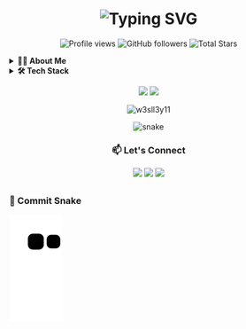 <h1 align="center"> 
  <img src="https://readme-typing-svg.herokuapp.com?font=Fira+Code&pause=1000&color=22D3EE&center=true&width=435&lines=Hi+there!+👋;I'm+Wesley;Software+Engineer;AWS+Certified" alt="Typing SVG" />
</h1>

<p align="center"> 
  <img src="https://komarev.com/ghpvc/?username=w3sll3y11&color=yellow" alt="Profile views" /> 
  <img alt="GitHub followers" src="https://img.shields.io/github/followers/w3sll3y11?label=Followers&style=social"> 
  <img src="https://img.shields.io/github/stars/w3sll3y11?label=Stars" alt="Total Stars">
</p>

<details>
<summary><b>👨‍💻 About Me</b></summary>

- 🔭 I’m currently working with **Cloud & Fullstack Development**
- 🌱 Learning **AWS Advanced Concepts and Go Lang**
- 👯 I’m looking to collaborate on **Open Source Projects**
- 💬 Ask me about **React, Node.js or AWS**
- 📫 How to reach me: **fernandess.weslley@gmail.com**
- ⚡ Fun fact: **I love gaming and music production**

</details>

<details>
<summary><b>🛠 Tech Stack</b></summary>

### Cloud & DevOps
![AWS](https://img.shields.io/badge/AWS-%23FF9900.svg?style=for-the-badge&logo=amazon-aws&logoColor=white)
![Docker](https://img.shields.io/badge/docker-%230db7ed.svg?style=for-the-badge&logo=docker&logoColor=white)
![GitHub Actions](https://img.shields.io/badge/github%20actions-%232671E5.svg?style=for-the-badge&logo=githubactions&logoColor=white)

### Frontend
![React](https://img.shields.io/badge/react-%2320232a.svg?style=for-the-badge&logo=react&logoColor=%2361DAFB)
![TypeScript](https://img.shields.io/badge/typescript-%23007ACC.svg?style=for-the-badge&logo=typescript&logoColor=white)
![Next JS](https://img.shields.io/badge/Next-black?style=for-the-badge&logo=next.js&logoColor=white)

### Backend
![NodeJS](https://img.shields.io/badge/node.js-6DA55F?style=for-the-badge&logo=node.js&logoColor=white)
![NestJS](https://img.shields.io/badge/nestjs-%23E0234E.svg?style=for-the-badge&logo=nestjs&logoColor=white)
![Go](https://img.shields.io/badge/go-%2300ADD8.svg?style=for-the-badge&logo=go&logoColor=white)

### Databases
![MongoDB](https://img.shields.io/badge/MongoDB-%234ea94b.svg?style=for-the-badge&logo=mongodb&logoColor=white)
![Postgres](https://img.shields.io/badge/postgres-%23316192.svg?style=for-the-badge&logo=postgresql&logoColor=white)

</details>

<p align="center">
  <img height="180em" src="https://github-readme-stats.vercel.app/api?username=w3sll3y11&show_icons=true&theme=radical&include_all_commits=true&count_private=true"/>
  <img height="180em" src="https://github-readme-stats.vercel.app/api/top-langs/?username=w3sll3y11&layout=compact&langs_count=7&theme=radical"/>
</p>

<p align="center">
  <img src="https://github-readme-streak-stats.herokuapp.com/?user=w3sll3y11&theme=radical" alt="w3sll3y11" />
</p>

<p align="center">
  <img src="https://github.com/w3sll3y11/w3sll3y11/blob/output/github-contribution-grid-snake.svg" alt="snake" />
</p>

<h3 align="center">📫 Let's Connect</h3>
<p align="center">
  <a href="https://www.linkedin.com/in/wesley-fernandess/"><img src="https://img.shields.io/badge/LinkedIn-0077B5?style=for-the-badge&logo=linkedin&logoColor=white"/></a>
  <a href="https://wesley-fernandes-portfolio.surge.sh/"><img src="https://img.shields.io/badge/Portfolio-%23000000.svg?style=for-the-badge&logo=firefox&logoColor=#FF7139"/></a>
  <a href="mailto:fernandess.weslley@gmail.com"><img src="https://img.shields.io/badge/Gmail-D14836?style=for-the-badge&logo=gmail&logoColor=white"/></a>
</p>


##
 ### :snake:  Commit Snake
   
   ![snake gif](https://github.com/w3sll3y/w3sll3y/blob/output/github-contribution-grid-snake.svg)
